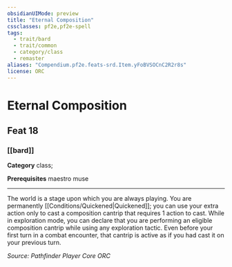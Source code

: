 ```yaml
---
obsidianUIMode: preview
title: "Eternal Composition"
cssclasses: pf2e,pf2e-spell
tags:
  - trait/bard
  - trait/common
  - category/class
  - remaster
aliases: "Compendium.pf2e.feats-srd.Item.yFoBVSOCnC2R2r8s"
license: ORC
---
```

# Eternal Composition
## Feat 18
### [[bard]]

**Category** class; 



**Prerequisites** maestro muse
* * *
The world is a stage upon which you are always playing. You are permanently [[Conditions/Quickened|Quickened]]; you can use your extra action only to cast a composition cantrip that requires 1 action to cast. While in exploration mode, you can declare that you are performing an eligible composition cantrip while using any exploration tactic. Even before your first turn in a combat encounter, that cantrip is active as if you had cast it on your previous turn.

*Source: Pathfinder Player Core*
*ORC*